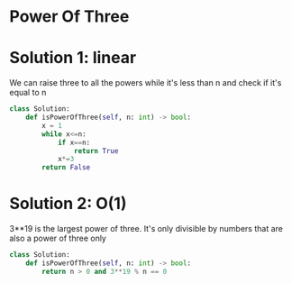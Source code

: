 # Power Of Three
# Solution 1: linear
We can raise three to all the powers while it's less than n and check if it's equal to n
```python
class Solution:
    def isPowerOfThree(self, n: int) -> bool:
        x = 1
        while x<=n:
            if x==n:
                return True
            x*=3
        return False
```
# Solution 2: O(1)
3**19 is the largest power of three. It's only divisible by numbers that are also a power of three only
```python
class Solution:
    def isPowerOfThree(self, n: int) -> bool:
        return n > 0 and 3**19 % n == 0
```
